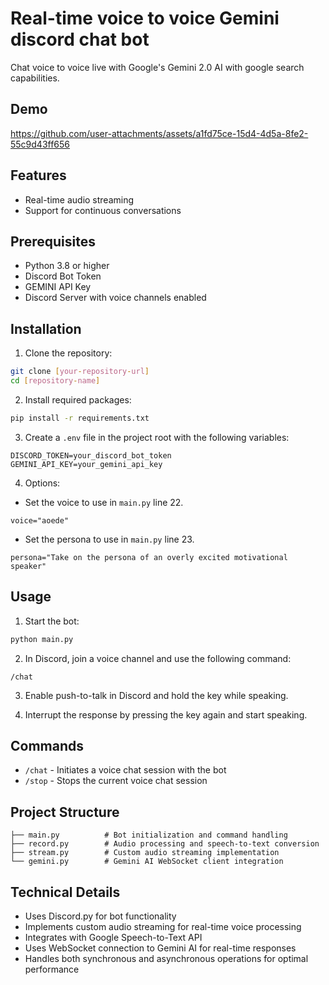 # Real-time voice to voice Gemini discord chat bot

Chat voice to voice live with Google's Gemini 2.0 AI with google search capabilities.


## Demo
https://github.com/user-attachments/assets/a1fd75ce-15d4-4d5a-8fe2-55c9d43ff656


## Features

- Real-time audio streaming
- Support for continuous conversations

## Prerequisites

- Python 3.8 or higher
- Discord Bot Token
- GEMINI API Key
- Discord Server with voice channels enabled

## Installation

1. Clone the repository:
```bash
git clone [your-repository-url]
cd [repository-name]
```

2. Install required packages:
```bash
pip install -r requirements.txt
```

3. Create a `.env` file in the project root with the following variables:
```env
DISCORD_TOKEN=your_discord_bot_token
GEMINI_API_KEY=your_gemini_api_key
```

4. Options:
- Set the voice to use in `main.py` line 22.
```env
voice="aoede"
```
- Set the persona to use in `main.py` line 23.
```env
persona="Take on the persona of an overly excited motivational speaker"
```

## Usage

1. Start the bot:
```bash
python main.py
```

2. In Discord, join a voice channel and use the following command:
```
/chat
```
3. Enable push-to-talk in Discord and hold the key while speaking.

4. Interrupt the response by pressing the key again and start speaking.


## Commands

- `/chat` - Initiates a voice chat session with the bot
- `/stop` - Stops the current voice chat session

## Project Structure

```
├── main.py          # Bot initialization and command handling
├── record.py        # Audio processing and speech-to-text conversion
├── stream.py        # Custom audio streaming implementation
└── gemini.py        # Gemini AI WebSocket client integration
```

## Technical Details

- Uses Discord.py for bot functionality
- Implements custom audio streaming for real-time voice processing
- Integrates with Google Speech-to-Text API
- Uses WebSocket connection to Gemini AI for real-time responses
- Handles both synchronous and asynchronous operations for optimal performance